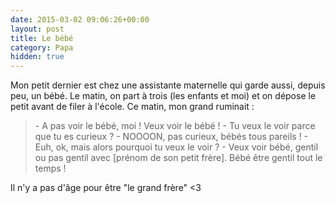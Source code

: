 ```yaml
---
date: 2015-03-02 09:06:26+00:00
layout: post
title: Le bébé
category: Papa
hidden: true
---
```


Mon petit dernier est chez une assistante maternelle qui garde aussi, depuis peu, un bébé. Le matin, on part à trois (les enfants et moi) et on dépose le petit avant de filer à l'école. Ce matin, mon grand ruminait :

> \- A pas voir le bébé, moi ! Veux voir le bébé !
> \- Tu veux le voir parce que tu es curieux ?
> \- NOOOON, pas curieux, bébés tous pareils !
> \- Euh, ok, mais alors pourquoi tu veux le voir ?
> \- Veux voir bébé, gentil ou pas gentil avec [prénom de son petit frère]. Bébé être gentil tout le temps !

Il n'y a pas d'âge pour être "le grand frère" <3
